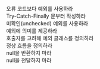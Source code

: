 오류 코드보다 예외를 사용하라  
Try-Catch-Finally 문부터 작성하라  
미확인(unchecked) 예외를 사용하라  
예외에 의미를 제공하라  
호출자를 고려해 예외 클래스를 정의하라  
정상 흐름을 정의하라  
null을 반환하지 마라  
null을 전달하지 마라  